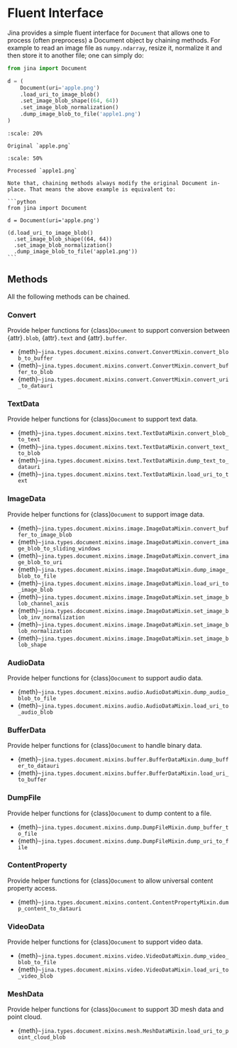 # Fluent Interface

Jina provides a simple fluent interface for `Document` that allows one to process (often preprocess) a Document object by chaining methods. For example to read an image file as `numpy.ndarray`, resize it, normalize it and then store it to another file; one can simply do:

```python
from jina import Document

d = (
    Document(uri='apple.png')
    .load_uri_to_image_blob()
    .set_image_blob_shape((64, 64))
    .set_image_blob_normalization()
    .dump_image_blob_to_file('apple1.png')
)
```

```{figure} apple.png
:scale: 20%

Original `apple.png`
```

```{figure} apple1.png
:scale: 50%

Processed `apple1.png`
```

````{important}
Note that, chaining methods always modify the original Document in-place. That means the above example is equivalent to:

```python
from jina import Document

d = Document(uri='apple.png')

(d.load_uri_to_image_blob()
  .set_image_blob_shape((64, 64))
  .set_image_blob_normalization()
  .dump_image_blob_to_file('apple1.png'))
```
````


## Methods

All the following methods can be chained.


<!-- fluent-interface-start -->
### Convert
Provide helper functions for {class}`Document` to support conversion between {attr}`.blob`, {attr}`.text`
and {attr}`.buffer`.
- {meth}`~jina.types.document.mixins.convert.ConvertMixin.convert_blob_to_buffer`
- {meth}`~jina.types.document.mixins.convert.ConvertMixin.convert_buffer_to_blob`
- {meth}`~jina.types.document.mixins.convert.ConvertMixin.convert_uri_to_datauri`


### TextData
Provide helper functions for {class}`Document` to support text data.
- {meth}`~jina.types.document.mixins.text.TextDataMixin.convert_blob_to_text`
- {meth}`~jina.types.document.mixins.text.TextDataMixin.convert_text_to_blob`
- {meth}`~jina.types.document.mixins.text.TextDataMixin.dump_text_to_datauri`
- {meth}`~jina.types.document.mixins.text.TextDataMixin.load_uri_to_text`


### ImageData
Provide helper functions for {class}`Document` to support image data.
- {meth}`~jina.types.document.mixins.image.ImageDataMixin.convert_buffer_to_image_blob`
- {meth}`~jina.types.document.mixins.image.ImageDataMixin.convert_image_blob_to_sliding_windows`
- {meth}`~jina.types.document.mixins.image.ImageDataMixin.convert_image_blob_to_uri`
- {meth}`~jina.types.document.mixins.image.ImageDataMixin.dump_image_blob_to_file`
- {meth}`~jina.types.document.mixins.image.ImageDataMixin.load_uri_to_image_blob`
- {meth}`~jina.types.document.mixins.image.ImageDataMixin.set_image_blob_channel_axis`
- {meth}`~jina.types.document.mixins.image.ImageDataMixin.set_image_blob_inv_normalization`
- {meth}`~jina.types.document.mixins.image.ImageDataMixin.set_image_blob_normalization`
- {meth}`~jina.types.document.mixins.image.ImageDataMixin.set_image_blob_shape`


### AudioData
Provide helper functions for {class}`Document` to support audio data.
- {meth}`~jina.types.document.mixins.audio.AudioDataMixin.dump_audio_blob_to_file`
- {meth}`~jina.types.document.mixins.audio.AudioDataMixin.load_uri_to_audio_blob`


### BufferData
Provide helper functions for {class}`Document` to handle binary data.
- {meth}`~jina.types.document.mixins.buffer.BufferDataMixin.dump_buffer_to_datauri`
- {meth}`~jina.types.document.mixins.buffer.BufferDataMixin.load_uri_to_buffer`


### DumpFile
Provide helper functions for {class}`Document` to dump content to a file.
- {meth}`~jina.types.document.mixins.dump.DumpFileMixin.dump_buffer_to_file`
- {meth}`~jina.types.document.mixins.dump.DumpFileMixin.dump_uri_to_file`


### ContentProperty
Provide helper functions for {class}`Document` to allow universal content property access.
- {meth}`~jina.types.document.mixins.content.ContentPropertyMixin.dump_content_to_datauri`


### VideoData
Provide helper functions for {class}`Document` to support video data.
- {meth}`~jina.types.document.mixins.video.VideoDataMixin.dump_video_blob_to_file`
- {meth}`~jina.types.document.mixins.video.VideoDataMixin.load_uri_to_video_blob`


### MeshData
Provide helper functions for {class}`Document` to support 3D mesh data and point cloud.
- {meth}`~jina.types.document.mixins.mesh.MeshDataMixin.load_uri_to_point_cloud_blob`


<!-- fluent-interface-end -->
